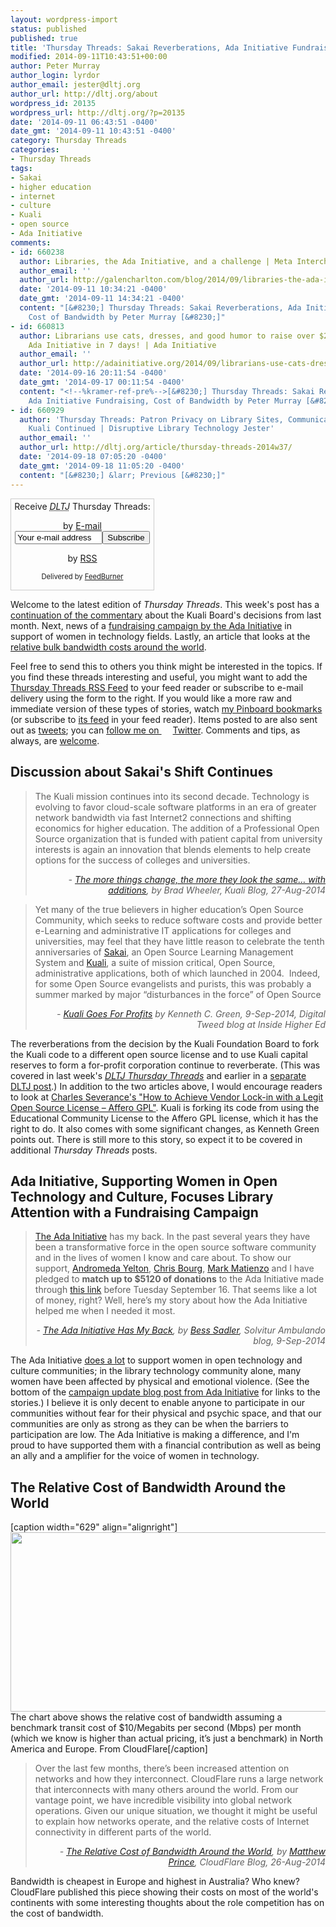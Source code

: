 ```yaml
---
layout: wordpress-import
status: published
published: true
title: 'Thursday Threads: Sakai Reverberations, Ada Initiative Fundraising, Cost of Bandwidth'
modified: 2014-09-11T10:43:51+00:00
author: Peter Murray
author_login: lyrdor
author_email: jester@dltj.org
author_url: http://dltj.org/about
wordpress_id: 20135
wordpress_url: http://dltj.org/?p=20135
date: '2014-09-11 06:43:51 -0400'
date_gmt: '2014-09-11 10:43:51 -0400'
category: Thursday Threads
categories:
- Thursday Threads
tags:
- Sakai
- higher education
- internet
- culture
- Kuali
- open source
- Ada Initiative
comments:
- id: 660238
  author: Libraries, the Ada Initiative, and a challenge | Meta Interchange
  author_email: ''
  author_url: http://galencharlton.com/blog/2014/09/libraries-the-ada-initiative-and-a-challenge/
  date: '2014-09-11 10:34:21 -0400'
  date_gmt: '2014-09-11 14:34:21 -0400'
  content: "[&#8230;] Thursday Threads: Sakai Reverberations, Ada Initiative Fundraising,
    Cost of Bandwidth by Peter Murray [&#8230;]"
- id: 660813
  author: Librarians use cats, dresses, and good humor to raise over $20,000 for the
    Ada Initiative in 7 days! | Ada Initiative
  author_email: ''
  author_url: http://adainitiative.org/2014/09/librarians-use-cats-dresses-and-good-humor-to-raise-over-20000-for-the-ada-initiative-in-7-days/
  date: '2014-09-16 20:11:54 -0400'
  date_gmt: '2014-09-17 00:11:54 -0400'
  content: "<!--%kramer-ref-pre%-->[&#8230;] Thursday Threads: Sakai Reverberations,
    Ada Initiative Fundraising, Cost of Bandwidth by Peter Murray [&#8230;]<!--%kramer-ref-post%-->"
- id: 660929
  author: 'Thursday Threads: Patron Privacy on Library Sites, Communicating with Developers,
    Kuali Continued | Disruptive Library Technology Jester'
  author_email: ''
  author_url: http://dltj.org/article/thursday-threads-2014w37/
  date: '2014-09-18 07:05:20 -0400'
  date_gmt: '2014-09-18 11:05:20 -0400'
  content: "[&#8230;] &larr; Previous [&#8230;]"
---
```

<div id="feedburner-thursday-threads-email-2014w36" class="wp-caption alignright noprint noFrontPage" style="width: 230px;">
<form style="border: 1px solid rgb(204, 204, 204); padding: 3px; margin: 0pt; text-align: center;" action="http://feedburner.google.com/fb/a/mailverify" method="post" target="popupwindow" onsubmit="window.open('http://feedburner.google.com/fb/a/mailverify?uri=thursday-threads', 'popupwindow', 'scrollbars=yes,width=550,height=520');return true">Receive <i><acronym title="Disruptive Library Technology Jester">DLTJ</acronym></i> Thursday Threads:</p>
<p>by&nbsp;<a href="http://feedburner.google.com/fb/a/mailverify?uri=thursday-threads&amp;loc=en_US" title="D.L.T.J. Thursday Threads Email Subscription">E-mail</a><br /><input style="width: 140px;" name="email" value="Your e-mail address" onfocus="if (this.defaultValue==this.value) this.value = ''" type="text"/><input value="thursday-threads" name="uri" type="hidden"/><input name="loc" value="en_US" type="hidden"/><input value="Subscribe" type="submit"/></p>
<p>by&nbsp;<a href="http://feeds.dltj.org/thursday-threads/" title="D.L.T.J. Thursday Threads RSS Feed">RSS</a>
<p style="font-size: 80%;">Delivered by <a href="http://feedburner.google.com" target="_blank" title="Google Feedburner Service">FeedBurner</a></p>
</form>
</div>
<p>Welcome to the latest edition of <i>Thursday Threads</i>.  This week's post has a <a href="/article/thursday-threads-2014w36/#p20135-kuali">continuation of the commentary</a> about the Kuali Board's decisions from last month.  Next, news of a <a href="/article/thursday-threads-2014w36/#p20135-ada-initiative">fundraising campaign by the Ada Initiative</a> in support of women in technology fields.  Lastly, an article that looks at the <a href="/article/thursday-threads-2014w36/#p20135-bandwidth-costs">relative bulk bandwidth costs around the world</a>.</p>
<p>Feel free to send this to others you think might be interested in the topics.  If you find these threads interesting and useful, you might want to add the <a title="RSS Feed for DLTJ Thursday Threads" href="http://feeds.dltj.org/thursday-threads/">Thursday Threads RSS Feed</a> to your feed reader or subscribe to e-mail delivery using the form to the right.  If you would like a more raw and immediate version of these types of stories, watch <a title="Peter Murray | Pinboard" href="http://pinboard.in/u:dltj">my Pinboard bookmarks</a> (or subscribe to <a title="RSS feed for Peter Murray's Pinboard account" href="http://feeds.pinboard.in/rss/u:dltj/">its feed</a> in your feed reader).  Items posted to are also sent out as <a title="Peter Murray's Twitter page" href="https://twitter.com/DataG">tweets</a>; you can <a target="_blank" href="https://twitter.com/intent/user?screen_name=DataG">follow me on <span style="background-image: url('//si0.twimg.com/images/dev/cms/intents/bird/bird_blue/bird_16_blue.png'); background-repeat: no-repeat; padding-left: 18px;">Twitter</span></a>.  Comments and tips, as always, are <a href="/contact">welcome</a>.</p>
<h2 id="p20135-sakai">Discussion about Sakai's Shift Continues</h2>
<blockquote><p>The Kuali mission continues into its second decade. Technology is evolving to favor cloud-scale software platforms in an era of greater network bandwidth via fast Internet2 connections and shifting economics for higher education. The addition of a Professional Open Source organization that is funded with patient capital from university interests is again an innovation that blends elements to help create options for the success of colleges and universities.
<div style="text-align: right; width: 100%;"><cite>- <a href="https://blog.kuali.org/?p=66" title="The more things change, the more they look the same&hellip; with additions | Kuali Blog">The more things change, the more they look the same&hellip; with additions</a>, by Brad Wheeler, Kuali Blog, 27-Aug-2014</cite></div>
</blockquote>
<blockquote><p>Yet many of the true believers in higher education&rsquo;s Open Source Community, which seeks to reduce software costs and provide better e-Learning and administrative IT applications for colleges and universities, may feel that they have little reason to celebrate the tenth anniversaries of <a href="https://www.sakaiproject.org/" title="301 Moved Permanently">Sakai</a>, an Open Source Learning Management System and <a href="http://www.kuali.org/" title="Kuali Foundation">Kuali</a>, a suite of mission critical, Open Source, administrative applications, both of which launched in 2004. &nbsp;Indeed, for some Open Source evangelists and purists, this was probably a summer marked by major &ldquo;disturbances in the force&rdquo; of Open Source
<div style="text-align: right; width: 100%;"><cite>- <a href="https://www.insidehighered.com/blogs/digital-tweed/kuali-goes-profits" title="Kuali Goes For Profits | Digital Tweed @insidehighered">Kuali Goes For Profits</a> by <span class="removed_link" title="https://www.insidehighered.com/users/kenneth-c.-green">Kenneth C. Green</span>, 9-Sep-2014, Digital Tweed blog at Inside Higher Ed</cite></div>
</blockquote>
<p>The reverberations from the decision by the Kuali Foundation Board to fork the Kuali code to a different open source license and to use Kuali capital reserves to form a for-profit corporation continue to reverberate.  (This was covered in last week's <a href="/article/thursday-threads-2014w35/#p19841-kuali"><i><acronym title="Disruptive Library Technology Jester">DLTJ</acronym> Thursday Threads</i></a> and earlier in a <a href="/article/kuali-reboots-into-commercial-entity/">separate DLTJ post</a>.)  In addition to the two articles above, I would encourage readers to look at <a href="http://www.dr-chuck.com/csev-blog/2014/09/how-to-achieve-vendor-lock-in-with-a-legit-open-source-license-affero-gpl/" title="How to Achieve Vendor Lock-in with a Legit Open Source License &ndash; Affero GPL | Chuck Severance's blog">Charles Severance's "How to Achieve Vendor Lock-in with a Legit Open Source License &ndash; Affero GPL"</a>.  Kuali is forking its code from using the Educational Community License to the Affero GPL license, which it has the right to do.  It also comes with some significant changes, as Kenneth Green points out.  There is still more to this story, so expect it to be covered in additional <i>Thursday Threads</i> posts.</p>
<h2 id="p20135-ada-initiative">Ada Initiative, Supporting Women in Open Technology and Culture, Focuses Library Attention with a Fundraising Campaign</h2>
<blockquote><p><a href="https://adainitiative.org/" target="_blank">The Ada Initiative</a> has my back. In the past several years they have been a transformative force in the open source software community and in the lives of women I know and care about. To show our support, <a href="http://andromedayelton.com/" title="Andromeda Yelton" target="_blank">Andromeda Yelton</a>, <a href="http://chrisbourg.wordpress.com/" title="Chris Bourg" target="_blank">Chris Bourg</a>, <a href="http://matienzo.org/" target="_blank" title="http://matienzo.org/">Mark Matienzo</a> and I have pledged to <strong>match up to $5120 of donations</strong> to the Ada Initiative made through <a href="https://web.archive.org/web/20140911000000/https://supportada.org/" title="Libraries Support the Ada Initiative Fundraiser">this link</a> before Tuesday September 16. That seems like a lot of money, right? Well, here&rsquo;s my story about how the Ada Initiative helped me when I needed it most.
<div style="text-align: right; width: 100%;"><cite>- <a href="http://www.ibiblio.org/bess/?p=329" title="The Ada Initiative Has My Back | Solvitur ambulando">The Ada Initiative Has My Back</a>, by <a href="http://www.ibiblio.org/bess/?page_id=2" title="Solvitur ambulando &amp;raquo; About">Bess Sadler</a>, Solvitur Ambulando blog, 9-Sep-2014</cite></div>
</blockquote>
<p>The Ada Initiative <a href="http://adainitiative.org/what-we-do/" title="What we do | Ada Initiative">does a lot</a> to support women in open technology and culture communities; in the library technology community alone, many women have been affected by physical and emotional violence.  (See the bottom of the <a href="http://adainitiative.org/2014/09/librarians-donate-over-10000-to-the-ada-initiative/" title="Librarians donate over $10,000 to the Ada Initiative! | Ada Initiative">campaign update blog post from Ada Initiative</a> for links to the stories.)  I believe it is only decent to enable anyone to participate in our communities without fear for their physical and psychic space, and that our communities are only as strong as they can be when the barriers to participation are low.   The Ada Initiative is making a difference, and I'm proud to have supported them with a financial contribution as well as being an ally and a amplifier for the voice of women in technology.</p>
<h2 id="p20135-bandwidth-costs">The Relative Cost of Bandwidth Around the World</h2>
<p>[caption width="629" align="alignright"]<a href="http://blog.cloudflare.com/the-relative-cost-of-bandwidth-around-the-world" title="The Relative Cost of Bandwidth Around the World | CloudFlare Blog"><img src="http://web.archive.org/web/20140830144112/http://blog.cloudflare.com/static/images/image04_4.png" width="629" height="287" class /></a> The chart above shows the relative cost of bandwidth assuming a benchmark transit cost of $10/Megabits per second (Mbps) per month (which we know is higher than actual pricing, it&rsquo;s just a benchmark) in North America and Europe.  From CloudFlare[/caption]</p>
<blockquote><p>Over the last few months, there&rsquo;s been increased attention on networks and how they interconnect. CloudFlare runs a large network that interconnects with many others around the world. From our vantage point, we have incredible visibility into global network operations. Given our unique situation, we thought it might be useful to explain how networks operate, and the relative costs of Internet connectivity in different parts of the world.
<div style="text-align: right; width: 100%;"><cite>- <a href="http://blog.cloudflare.com/the-relative-cost-of-bandwidth-around-the-world" title="The Relative Cost of Bandwidth Around the World | CloudFlare Blog">The Relative Cost of Bandwidth Around the World</a>, by <a href="http://blog.cloudflare.com/author/matthew-prince" title="CloudFlare Blog">Matthew Prince</a>, CloudFlare Blog, 26-Aug-2014</cite></div>
</blockquote>
<p>Bandwidth is cheapest in Europe and highest in Australia?  Who knew?  CloudFlare published this piece showing their costs on most of the world's continents with some interesting thoughts about the role competition has on the cost of bandwidth.</p>
